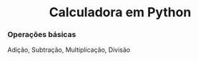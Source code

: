
<h1 align='center'>Calculadora em Python</h1>

<h3>Operações básicas</h3>

<p>Adição, Subtração, Multiplicação, Divisão</p>
